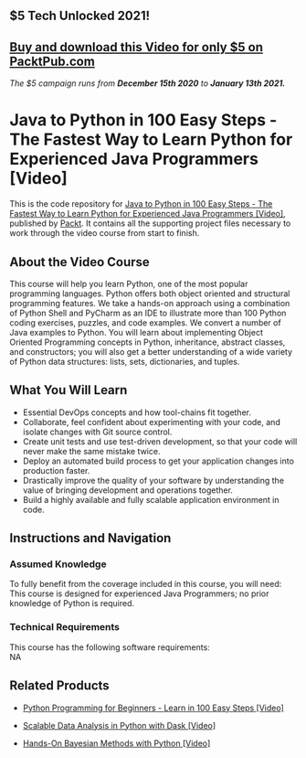 ## $5 Tech Unlocked 2021!
[Buy and download this Video for only $5 on PacktPub.com](https://www.packtpub.com/product/java-to-python-in-100-easy-steps-the-fastest-way-to-learn-python-for-experienced-java-programmers-video/9781789611960)
-----
*The $5 campaign         runs from __December 15th 2020__ to __January 13th 2021.__*

# Java to Python in 100 Easy Steps - The Fastest Way to Learn Python for Experienced Java Programmers [Video]
This is the code repository for [Java to Python in 100 Easy Steps - The Fastest Way to Learn Python for Experienced Java Programmers [Video]](https://www.packtpub.com/big-data-and-business-intelligence/hands-bayesian-methods-python-video?utm_source=github&utm_medium=repository&utm_campaign=9781789347692), published by [Packt](https://www.packtpub.com/?utm_source=github). It contains all the supporting project files necessary to work through the video course from start to finish.
## About the Video Course
This course will help you learn Python, one of the most popular programming languages. Python offers both object oriented and structural programming features. We take a hands-on approach using a combination of Python Shell and PyCharm as an IDE to illustrate more than 100 Python coding exercises, puzzles, and code examples. We convert a number of Java examples to Python. You will learn about implementing Object Oriented Programming concepts in Python, inheritance, abstract classes, and constructors; you will also get a better understanding of a wide variety of Python data structures: lists, sets, dictionaries, and tuples.

<H2>What You Will Learn</H2>
<DIV class=book-info-will-learn-text>
<UL>
<LI><SPAN id=what_you_will_learn_c class=sugar_field>Essential DevOps concepts and how tool-chains fit together.</SPAN> 
<LI><SPAN id=what_you_will_learn_c class=sugar_field>Collaborate, feel confident about experimenting with your code, and isolate changes with Git source control.</SPAN> 
<LI><SPAN id=what_you_will_learn_c class=sugar_field>Create unit tests and use test-driven development, so that your code will never make the same mistake twice.</SPAN> 
<LI><SPAN id=what_you_will_learn_c class=sugar_field>Deploy an automated build process to get your application changes into production faster.</SPAN> 
<LI><SPAN id=what_you_will_learn_c class=sugar_field>Drastically improve the quality of your software by understanding the value of bringing development and operations together.</SPAN> 
<LI><SPAN id=what_you_will_learn_c class=sugar_field>Build a highly available and fully scalable application environment in code.</SPAN> </LI></UL></DIV>

## Instructions and Navigation
### Assumed Knowledge
To fully benefit from the coverage included in this course, you will need:<br/>
This course is designed for experienced Java Programmers; no prior knowledge of Python is required.
### Technical Requirements
This course has the following software requirements:<br/>
NA

## Related Products
* [Python Programming for Beginners - Learn in 100 Easy Steps [Video]](https://www.packtpub.com/big-data-and-business-intelligence/hands-bayesian-methods-python-video?utm_source=github&utm_medium=repository&utm_campaign=9781789347692)

* [Scalable Data Analysis in Python with Dask [Video]](https://www.packtpub.com/big-data-and-business-intelligence/hands-bayesian-methods-python-video?utm_source=github&utm_medium=repository&utm_campaign=9781789347692)

* [Hands-On Bayesian Methods with Python [Video]](https://www.packtpub.com/big-data-and-business-intelligence/hands-bayesian-methods-python-video?utm_source=github&utm_medium=repository&utm_campaign=9781789347692)

